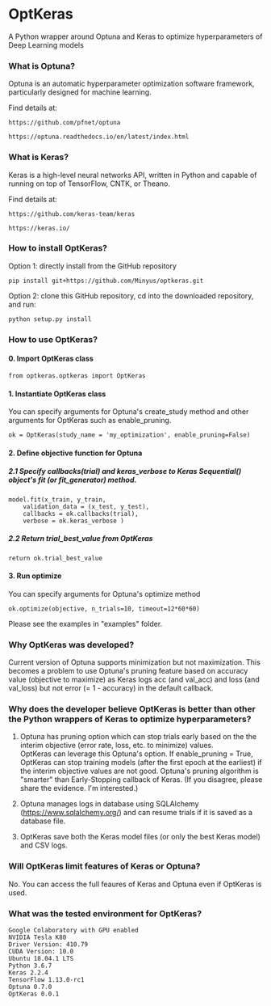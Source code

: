 # OptKeras

A Python wrapper around Optuna and Keras to optimize hyperparameters of Deep Learning models

### What is Optuna?

Optuna is an automatic hyperparameter optimization software framework, particularly designed for machine learning. 

Find details at:
```
https://github.com/pfnet/optuna

https://optuna.readthedocs.io/en/latest/index.html
```

### What is Keras?

Keras is a high-level neural networks API, written in Python and capable of running on top of TensorFlow, CNTK, or Theano.

Find details at:
```
https://github.com/keras-team/keras

https://keras.io/
```


### How to install OptKeras?


Option 1: directly install from the GitHub repository

```
pip install git+https://github.com/Minyus/optkeras.git
```

Option 2: clone this GitHub repository, cd into the downloaded repository, and run:
```
python setup.py install
```

### How to use OptKeras?


#### 0. Import OptKeras class

    from optkeras.optkeras import OptKeras
    
#### 1. Instantiate OptKeras class
	
  You can specify arguments for Optuna's create_study method and other arguments for OptKeras such as enable_pruning.
  
    ok = OptKeras(study_name = 'my_optimization', enable_pruning=False)


#### 2. Define objective function for Optuna

##### 2.1 Specify callbacks(trial) and keras_verbose to Keras Sequential() object's fit (or fit_generator) method.
  
    model.fit(x_train, y_train, 
        validation_data = (x_test, y_test),
        callbacks = ok.callbacks(trial), 
        verbose = ok.keras_verbose )


##### 2.2 Return trial_best_value from OptKeras 
  

    return ok.trial_best_value

	
#### 3. Run optimize
  You can specify arguments for Optuna's optimize method
    
    ok.optimize(objective, n_trials=10, timeout=12*60*60)

  
Please see the examples in "examples" folder.


### Why OptKeras was developed?
Current version of Optuna supports minimization but not maximization. 
This becomes a problem to use Optuna's pruning feature based on accuracy value (objective to maximize) as Keras logs acc (and val_acc) and loss (and val_loss) but not error (= 1 - accuracy) in the default callback.

### Why does the developer believe OptKeras is better than other the Python wrappers of Keras to optimize hyperparameters?

1. Optuna has pruning option which can stop trials early based on the the interim objective (error rate, loss, etc. to minimize) values.  
OptKeras can leverage this Optuna's option. If enable_pruning = True, OptKeras can stop training models (after the first epoch at the earliest) if the interim objective values are not good. Optuna's pruning algorithm is "smarter" than Early-Stopping callback of Keras. (If you disagree, please share the evidence. I'm interested.) 
  
2. Optuna manages logs in database using SQLAlchemy (https://www.sqlalchemy.org/) and can resume trials if it is saved as a database file. 

3. OptKeras save both the Keras model files (or only the best Keras model) and CSV logs.

### Will OptKeras limit features of Keras or Optuna?

No. You can access the full feaures of Keras and Optuna even if OptKeras is used. 

### What was the tested environment for OptKeras?

```
Google Colaboratory with GPU enabled
NVIDIA Tesla K80
Driver Version: 410.79 
CUDA Version: 10.0
Ubuntu 18.04.1 LTS
Python 3.6.7
Keras 2.2.4
TensorFlow 1.13.0-rc1
Optuna 0.7.0
OptKeras 0.0.1
```

